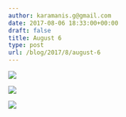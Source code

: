 ```yaml
---
author: karamanis.g@gmail.com
date: 2017-08-06 18:33:00+00:00
draft: false
title: August 6
type: post
url: /blog/2017/8/august-6
---
```




  
   ![](/images/2017-08-06-20178august-6/IMG_2021.jpg)

  

  
   ![](/images/2017-08-06-20178august-6/IMG_2023.jpg)

  

  
   ![](/images/2017-08-06-20178august-6/IMG_2024.jpg)

  


